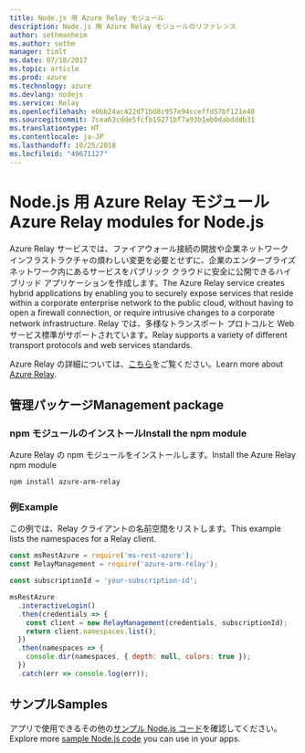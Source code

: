 ```yaml
---
title: Node.js 用 Azure Relay モジュール
description: Node.js 用 Azure Relay モジュールのリファレンス
author: sethmanheim
ms.author: sethm
manager: timlt
ms.date: 07/18/2017
ms.topic: article
ms.prod: azure
ms.technology: azure
ms.devlang: nodejs
ms.service: Relay
ms.openlocfilehash: e0bb24ac422d71bd8c957e94cceffd57bf121e48
ms.sourcegitcommit: 7cea63cdde5fcfb19271bf7a93b1eb0dabdddb31
ms.translationtype: HT
ms.contentlocale: ja-JP
ms.lasthandoff: 10/25/2018
ms.locfileid: "49671127"
---
```

# <a name="azure-relay-modules-for-nodejs"></a><span data-ttu-id="a8678-103">Node.js 用 Azure Relay モジュール</span><span class="sxs-lookup"><span data-stu-id="a8678-103">Azure Relay modules for Node.js</span></span>

<span data-ttu-id="a8678-104">Azure Relay サービスでは、ファイアウォール接続の開放や企業ネットワーク インフラストラクチャの煩わしい変更を必要とせずに、企業のエンタープライズ ネットワーク内にあるサービスをパブリック クラウドに安全に公開できるハイブリッド アプリケーションを作成します。</span><span class="sxs-lookup"><span data-stu-id="a8678-104">The Azure Relay service creates hybrid applications by enabling you to securely expose services that reside within a corporate enterprise network to the public cloud, without having to open a firewall connection, or require intrusive changes to a corporate network infrastructure.</span></span> <span data-ttu-id="a8678-105">Relay では、多様なトランスポート プロトコルと Web サービス標準がサポートされています。</span><span class="sxs-lookup"><span data-stu-id="a8678-105">Relay supports a variety of different transport protocols and web services standards.</span></span>

<span data-ttu-id="a8678-106">Azure Relay の詳細については、[こちら](https://docs.microsoft.com/azure/service-bus-relay/relay-what-is-it)をご覧ください。</span><span class="sxs-lookup"><span data-stu-id="a8678-106">Learn more about [Azure Relay](https://docs.microsoft.com/azure/service-bus-relay/relay-what-is-it).</span></span>

## <a name="management-package"></a><span data-ttu-id="a8678-107">管理パッケージ</span><span class="sxs-lookup"><span data-stu-id="a8678-107">Management package</span></span>

### <a name="install-the-npm-module"></a><span data-ttu-id="a8678-108">npm モジュールのインストール</span><span class="sxs-lookup"><span data-stu-id="a8678-108">Install the npm module</span></span>

<span data-ttu-id="a8678-109">Azure Relay の npm モジュールをインストールします。</span><span class="sxs-lookup"><span data-stu-id="a8678-109">Install the Azure Relay npm module</span></span>

```bash
npm install azure-arm-relay
```

### <a name="example"></a><span data-ttu-id="a8678-110">例</span><span class="sxs-lookup"><span data-stu-id="a8678-110">Example</span></span>

<span data-ttu-id="a8678-111">この例では、Relay クライアントの名前空間をリストします。</span><span class="sxs-lookup"><span data-stu-id="a8678-111">This example lists the namespaces for a Relay client.</span></span>

```javascript
const msRestAzure = require('ms-rest-azure');
const RelayManagement = require('azure-arm-relay');

const subscriptionId = 'your-subscription-id';

msRestAzure
  .interactiveLogin()
  .then(credentials => {
    const client = new RelayManagement(credentials, subscriptionId);
    return client.namespaces.list();
  })
  .then(namespaces => {
    console.dir(namespaces, { depth: null, colors: true });
  })
  .catch(err => console.log(err));
```

## <a name="samples"></a><span data-ttu-id="a8678-112">サンプル</span><span class="sxs-lookup"><span data-stu-id="a8678-112">Samples</span></span>

<span data-ttu-id="a8678-113">アプリで使用できるその他の[サンプル Node.js コード](https://azure.microsoft.com/resources/samples/?platform=nodejs)を確認してください。</span><span class="sxs-lookup"><span data-stu-id="a8678-113">Explore more [sample Node.js code](https://azure.microsoft.com/resources/samples/?platform=nodejs) you can use in your apps.</span></span>
